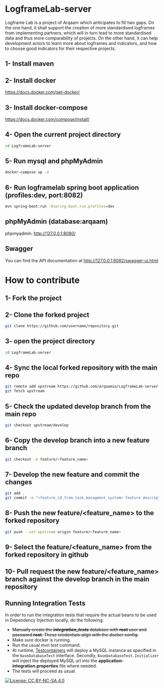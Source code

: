 # LogframeLab-server

Logframe Lab is a project of Arqaam which anticipates to fill two gaps. On the one hand, it shall support the creation of more standardised logframes from implementing partners, which will in turn lead to more standardised data and thus more comparability of projects. On the other hand, it can help development actors to learn more about logframes and indicators, and how to choose good indicators for their respective projects.


## 1- Install maven

## 2- Install docker
https://docs.docker.com/get-docker/

## 3- Install docker-compose
https://docs.docker.com/compose/install/

## 4- Open the current project directory
```sh
cd LogframeLab-server
```

## 5- Run mysql and phpMyAdmin
```sh
docker-compose up -d
```

## 6- Run logframelab spring boot application (profiles:dev,  port:8082)
```sh
mvn spring-boot:run -Dspring-boot.run.profiles=dev
```

## phpMyAdmin (database:arqaam)
phpmyadmin: http://127.0.0.1:8080/

## Swagger
You can find the API documentation at http://127.0.0.1:8082/swagger-ui.html

# How to contribute

## 1- Fork the project

## 2- Clone the forked project
```sh
git clone https://github.com/username/repository.git
```

## 3- open the project directory
```sh
cd LogframeLab-server
```

## 4- Sync the local forked repository with the main repo 
```sh
git remote add upstream https://github.com/arqaamio/LogframeLab-server.git
git fetch upstream
```

## 5- Check the updated develop branch from the main repo
```sh
git checkout upstream/develop
```

## 6- Copy the develop branch into a new feature branch
```sh
git checkout -b feature/<feature_name>
```

## 7- Develop the new feature and commit the changes
```sh
git add .
git commit -m "<feature_id_from_task_managment_system> feature description"
```

## 8- Push the new feature/<feature_name> to the forked repository
```sh
git push --set-upstream origin feature/<feature_name>
```

## 9- Select the feature/<feature_name> from the forked repository in github

## 10- Pull request the new feature/<feature_name> branch against the develop branch in the main repository 

## Running Integration Tests
In order to run the integration tests that require the actual beans to be used in Dependency Injection locally, do the following:
* ~~Manually create the __*integration_tests*__ database with __root__ user and password __root__. These credentials align with the docker config.~~
* Make sure docker is running. 
* Run the usual *mvn test* command. 
* At runtime, [Testcontainers](https://www.testcontainers.org/test_framework_integration/junit_5/)
 will deploy a MySQL instance as specified in the `BaseDatabaseTest` interface. Secondly, `BaseDatabaseTest.Initializer` will inject
 the deployed MySQL url into the __application-integration.properties__ file where needed.
* The tests will proceed as usual. 

[![License: CC BY-NC-SA 4.0](https://licensebuttons.net/l/by-nc-sa/4.0/80x15.png)](https://creativecommons.org/licenses/by-nc-sa/4.0/)
